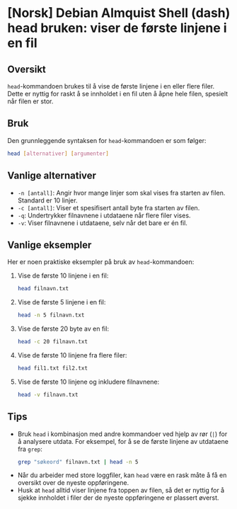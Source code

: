 # [Norsk] Debian Almquist Shell (dash) head bruken: viser de første linjene i en fil

## Oversikt
`head`-kommandoen brukes til å vise de første linjene i en eller flere filer. Dette er nyttig for raskt å se innholdet i en fil uten å åpne hele filen, spesielt når filen er stor.

## Bruk
Den grunnleggende syntaksen for `head`-kommandoen er som følger:

```bash
head [alternativer] [argumenter]
```

## Vanlige alternativer
- `-n [antall]`: Angir hvor mange linjer som skal vises fra starten av filen. Standard er 10 linjer.
- `-c [antall]`: Viser et spesifisert antall byte fra starten av filen.
- `-q`: Undertrykker filnavnene i utdataene når flere filer vises.
- `-v`: Viser filnavnene i utdataene, selv når det bare er én fil.

## Vanlige eksempler
Her er noen praktiske eksempler på bruk av `head`-kommandoen:

1. Vise de første 10 linjene i en fil:
   ```bash
   head filnavn.txt
   ```

2. Vise de første 5 linjene i en fil:
   ```bash
   head -n 5 filnavn.txt
   ```

3. Vise de første 20 byte av en fil:
   ```bash
   head -c 20 filnavn.txt
   ```

4. Vise de første 10 linjene fra flere filer:
   ```bash
   head fil1.txt fil2.txt
   ```

5. Vise de første 10 linjene og inkludere filnavnene:
   ```bash
   head -v filnavn.txt
   ```

## Tips
- Bruk `head` i kombinasjon med andre kommandoer ved hjelp av rør (`|`) for å analysere utdata. For eksempel, for å se de første linjene av utdataene fra `grep`:
  ```bash
  grep "søkeord" filnavn.txt | head -n 5
  ```
- Når du arbeider med store loggfiler, kan `head` være en rask måte å få en oversikt over de nyeste oppføringene.
- Husk at `head` alltid viser linjene fra toppen av filen, så det er nyttig for å sjekke innholdet i filer der de nyeste oppføringene er plassert øverst.